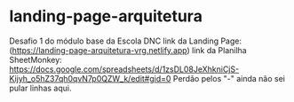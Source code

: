 # landing-page-arquitetura
Desafio 1 do módulo base da Escola DNC
link da Landing Page: (https://landing-page-arquitetura-vrg.netlify.app)
link da Planilha SheetMonkey: https://docs.google.com/spreadsheets/d/1zsDL08JeXhkniCjS-Kijyh_o5hZ37qh0qvN7p0QZW_k/edit#gid=0
Perdão pelos "-" ainda não sei pular linhas aqui.
